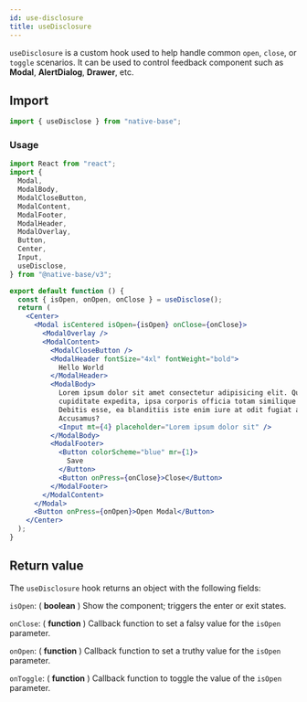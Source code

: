 ```yaml
---
id: use-disclosure
title: useDisclosure
---
```


`useDisclosure` is a custom hook used to help handle common `open`, `close`, or `toggle` scenarios. It can be used to control feedback component such as **Modal**, **AlertDialog**, **Drawer**, etc.

## Import

```jsx
import { useDisclose } from "native-base";
```

### Usage

```jsx
import React from "react";
import {
  Modal,
  ModalBody,
  ModalCloseButton,
  ModalContent,
  ModalFooter,
  ModalHeader,
  ModalOverlay,
  Button,
  Center,
  Input,
  useDisclose,
} from "@native-base/v3";

export default function () {
  const { isOpen, onOpen, onClose } = useDisclose();
  return (
    <Center>
      <Modal isCentered isOpen={isOpen} onClose={onClose}>
        <ModalOverlay />
        <ModalContent>
          <ModalCloseButton />
          <ModalHeader fontSize="4xl" fontWeight="bold">
            Hello World
          </ModalHeader>
          <ModalBody>
            Lorem ipsum dolor sit amet consectetur adipisicing elit. Quos quasi
            cupiditate expedita, ipsa corporis officia totam similique delectus!
            Debitis esse, ea blanditiis iste enim iure at odit fugiat autem.
            Accusamus?
            <Input mt={4} placeholder="Lorem ipsum dolor sit" />
          </ModalBody>
          <ModalFooter>
            <Button colorScheme="blue" mr={1}>
              Save
            </Button>
            <Button onPress={onClose}>Close</Button>
          </ModalFooter>
        </ModalContent>
      </Modal>
      <Button onPress={onOpen}>Open Modal</Button>
    </Center>
  );
}
```

## Return value

The `useDisclosure` hook returns an object with the following fields:

`isOpen`: ( **boolean** ) Show the component; triggers the enter or exit states.

`onClose`: ( **function** ) Callback function to set a falsy value for the `isOpen` parameter.

`onOpen`: ( **function** ) Callback function to set a truthy value for the `isOpen` parameter.

`onToggle`: ( **function** ) Callback function to toggle the value of the `isOpen` parameter.
